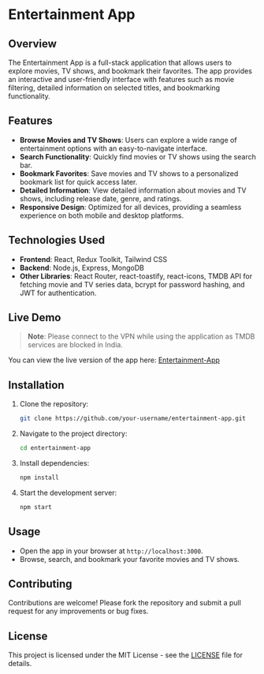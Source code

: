 # Entertainment App

## Overview

The Entertainment App is a full-stack application that allows users to explore movies, TV shows, and bookmark their favorites. The app provides an interactive and user-friendly interface with features such as movie filtering, detailed information on selected titles, and bookmarking functionality.

## Features

- **Browse Movies and TV Shows**: Users can explore a wide range of entertainment options with an easy-to-navigate interface.
- **Search Functionality**: Quickly find movies or TV shows using the search bar.
- **Bookmark Favorites**: Save movies and TV shows to a personalized bookmark list for quick access later.
- **Detailed Information**: View detailed information about movies and TV shows, including release date, genre, and ratings.
- **Responsive Design**: Optimized for all devices, providing a seamless experience on both mobile and desktop platforms.

## Technologies Used

- **Frontend**: React, Redux Toolkit, Tailwind CSS
- **Backend**: Node.js, Express, MongoDB
- **Other Libraries**: React Router, react-toastify, react-icons, TMDB API for fetching movie and TV series data, bcrypt for password hashing, and JWT for authentication.

## Live Demo

> **Note**: Please connect to the VPN while using the application as TMDB services are blocked in India.

You can view the live version of the app here: [Entertainment-App](https://entertainment-fac29.web.app/)

## Installation

1. Clone the repository:
    ```bash
    git clone https://github.com/your-username/entertainment-app.git
    ```
2. Navigate to the project directory:
    ```bash
    cd entertainment-app
    ```
3. Install dependencies:
    ```bash
    npm install
    ```
4. Start the development server:
    ```bash
    npm start
    ```

## Usage

- Open the app in your browser at `http://localhost:3000`.
- Browse, search, and bookmark your favorite movies and TV shows.

## Contributing

Contributions are welcome! Please fork the repository and submit a pull request for any improvements or bug fixes.

## License

This project is licensed under the MIT License - see the [LICENSE](LICENSE) file for details.

